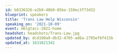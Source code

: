 ```yaml
---
id: b8336326-e2b9-48b9-85be-159ec3f73d32
blueprint: speakers
title: 'Trans Law Help Wisconsin'
speaking_on: '2021-10-09'
event: mblgtacc-2021-home
headshot: headshots/Trans-Law.jpg
updated_by: dcd190a9-db32-4705-ad6a-2795ef6f415b
updated_at: 1631821342
---
```


